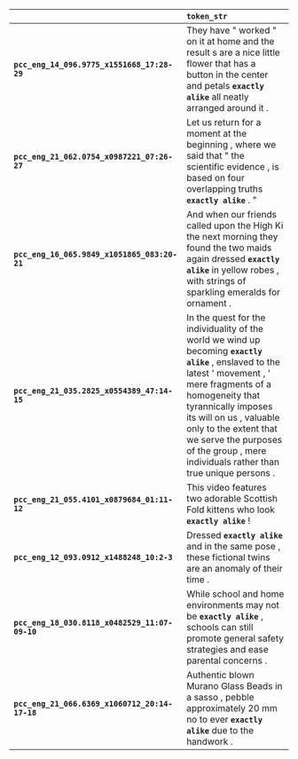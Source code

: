 |                                                | `token_str`                                                                                                                                                                                                                                                                                                                           |
|:-----------------------------------------------|:--------------------------------------------------------------------------------------------------------------------------------------------------------------------------------------------------------------------------------------------------------------------------------------------------------------------------------------|
| **`pcc_eng_14_096.9775_x1551668_17:28-29`**    | They have " worked " on it at home and the result s are a nice little flower that has a button in the center and petals __``exactly alike``__ all neatly arranged around it .                                                                                                                                                         |
| **`pcc_eng_21_062.0754_x0987221_07:26-27`**    | Let us return for a moment at the beginning , where we said that " the scientific evidence , is based on four overlapping truths __``exactly alike``__ . "                                                                                                                                                                            |
| **`pcc_eng_16_065.9849_x1051865_083:20-21`**   | And when our friends called upon the High Ki the next morning they found the two maids again dressed __``exactly alike``__ in yellow robes , with strings of sparkling emeralds for ornament .                                                                                                                                        |
| **`pcc_eng_21_035.2825_x0554389_47:14-15`**    | In the quest for the individuality of the world we wind up becoming __``exactly alike``__ , enslaved to the latest ' movement , ' mere fragments of a homogeneity that tyrannically imposes its will on us , valuable only to the extent that we serve the purposes of the group , mere individuals rather than true unique persons . |
| **`pcc_eng_21_055.4101_x0879684_01:11-12`**    | This video features two adorable Scottish Fold kittens who look __``exactly alike``__ !                                                                                                                                                                                                                                               |
| **`pcc_eng_12_093.0912_x1488248_10:2-3`**      | Dressed __``exactly alike``__ and in the same pose , these fictional twins are an anomaly of their time .                                                                                                                                                                                                                             |
| **`pcc_eng_18_030.8118_x0482529_11:07-09-10`** | While school and home environments may not be __``exactly alike``__ , schools can still promote general safety strategies and ease parental concerns .                                                                                                                                                                                |
| **`pcc_eng_21_066.6369_x1060712_20:14-17-18`** | Authentic blown Murano Glass Beads in a sasso , pebble approximately 20 mm no to ever __``exactly alike``__ due to the handwork .                                                                                                                                                                                                     |
